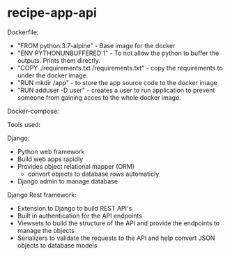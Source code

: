 # recipe-app-api


Dockerfile:

- "FROM python:3.7-alpine" - Base image for the docker 
- "ENV PYTHONUNBUFFERED 1" - To not allow the python to buffer the outputs. Prints them directly.
- "COPY ./requirements.txt /requirements.txt" - copy the requirements to under the docker image.
- "RUN mkdir /app" - to store the app source code to the docker image
- "RUN adduser -D user" - creates a user to run application to prevent someone from gaining acces to the whole docker image.

Docker-compose:



Tools used:

Django:
- Python web framework
- Build web apps rapidly
- Provides object relational mapper (ORM)
    - convert objects to database rows automaticly
- Django admin to manage database

Django Rest framework:
- Extension to Django to build REST API's
- Built in authentication for the API endpoints
- Viewsets to build the structure of the API and provide the endpoints to manage the objects
- Serializers to validate the requests to the API and help convert JSON objects to database models

